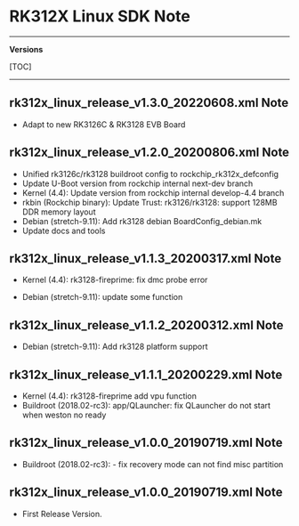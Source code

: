 # RK312X Linux SDK Note

---

**Versions**

[TOC]

---


## rk312x_linux_release_v1.3.0_20220608.xml Note

- Adapt to new RK3126C & RK3128 EVB Board

## rk312x_linux_release_v1.2.0_20200806.xml Note

   - Unified rk3126c/rk3128 buildroot config to rockchip_rk312x_defconfig
   - Update U-Boot version from rockchip internal next-dev branch
   -  Kernel (4.4):  Update version from rockchip internal develop-4.4 branch
   - rkbin (Rockchip binary): Update Trust: rk3126/rk3128: support 128MB DDR memory layout
   - Debian (stretch-9.11): Add rk3128 debian BoardConfig_debian.mk
   - Update docs and tools

## rk312x_linux_release_v1.1.3_20200317.xml Note

- Kernel (4.4): rk3128-fireprime: fix dmc probe error

- Debian (stretch-9.11): update some function

## rk312x_linux_release_v1.1.2_20200312.xml Note

- Debian (stretch-9.11): Add rk3128 platform support

## rk312x_linux_release_v1.1.1_20200229.xml Note

-  Kernel (4.4): rk3128-fireprime add vpu function
- Buildroot (2018.02-rc3): app/QLauncher: fix QLauncher do not start when weston no ready

## rk312x_linux_release_v1.0.0_20190719.xml Note

- Buildroot (2018.02-rc3):
      - fix recovery mode can not find misc partition

## rk312x_linux_release_v1.0.0_20190719.xml Note

- First Release Version.